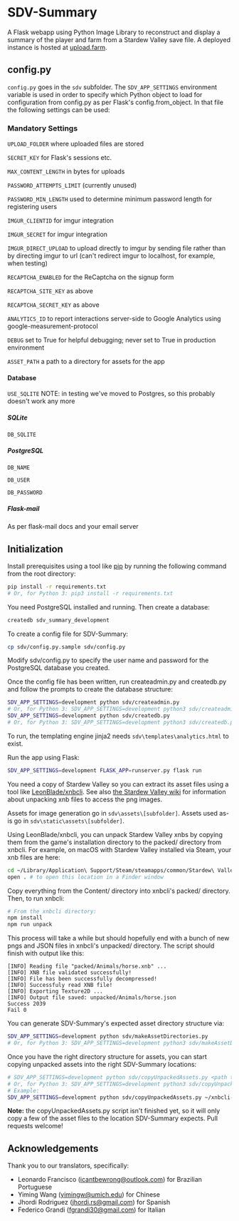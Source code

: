# SDV-Summary

A Flask webapp using Python Image Library to reconstruct and display a summary of the player and farm from a Stardew Valley save file. A deployed instance is hosted at [upload.farm](http://upload.farm).

## config.py

`config.py` goes in the `sdv` subfolder. The `SDV_APP_SETTINGS` environment variable is used in order to specify which Python object to load for configuration from config.py as per Flask's config.from_object. In that file the following settings can be used:

### Mandatory Settings

`UPLOAD_FOLDER` where uploaded files are stored

`SECRET_KEY` for Flask's sessions etc.

`MAX_CONTENT_LENGTH` in bytes for uploads

`PASSWORD_ATTEMPTS_LIMIT` (currently unused)

`PASSWORD_MIN_LENGTH` used to determine minimum password length for registering users

`IMGUR_CLIENTID` for imgur integration

`IMGUR_SECRET` for imgur integration

`IMGUR_DIRECT_UPLOAD` to upload directly to imgur by sending file rather than by directing imgur to url (can't redirect imgur to localhost, for example, when testing)

`RECAPTCHA_ENABLED` for the ReCaptcha on the signup form

`RECAPTCHA_SITE_KEY` as above

`RECAPTCHA_SECRET_KEY` as above

`ANALYTICS_ID` to report interactions server-side to Google Analytics using google-measurement-protocol

`DEBUG` set to True for helpful debugging; never set to True in production environment

`ASSET_PATH` a path to a directory for assets for the app

#### Database

`USE_SQLITE` NOTE: in testing we've moved to Postgres, so this probably doesn't work any more

##### SQLite

`DB_SQLITE`

##### PostgreSQL

`DB_NAME`

`DB_USER`

`DB_PASSWORD`

##### Flask-mail

As per flask-mail docs and your email server

## Initialization

Install prerequisites using a tool like [pip](https://pypi.org/project/pip/) by running the following command from the root directory:

```bash
pip install -r requirements.txt
# Or, for Python 3: pip3 install -r requirements.txt
```

You need PostgreSQL installed and running. Then create a database:

```bash
createdb sdv_summary_development
```

To create a config file for SDV-Summary:

```bash
cp sdv/config.py.sample sdv/config.py
```

Modify sdv/config.py to specify the user name and password for the PostgreSQL database you created.

Once the config file has been written, run createadmin.py and createdb.py and follow the prompts to create the database structure:

```bash
SDV_APP_SETTINGS=development python sdv/createadmin.py
# Or, for Python 3: SDV_APP_SETTINGS=development python3 sdv/createadmin.py
SDV_APP_SETTINGS=development python sdv/createdb.py
# Or, for Python 3: SDV_APP_SETTINGS=development python3 sdv/createdb.py
```

To run, the templating engine jinja2 needs `sdv\templates\analytics.html` to exist.

Run the app using Flask:

```bash
SDV_APP_SETTINGS=development FLASK_APP=runserver.py flask run
```

You need a copy of Stardew Valley so you can extract its asset files using a tool
like [LeonBlade/xnbcli](https://github.com/LeonBlade/xnbcli). See also
[the Stardew Valley wiki](https://stardewvalleywiki.com/Modding:Editing_XNB_files#Unpack_.26_pack_game_files)
for information about unpacking xnb files to access the png images.

Assets for image generation go in `sdv\assets\[subfolder]`. Assets used as-is go in `sdv\static\assets\[subfolder]`.

Using LeonBlade/xnbcli, you can unpack Stardew Valley xnbs by copying them from the
game's installation directory to the packed/ directory from xnbcli. For example,
on macOS with Stardew Valley installed via Steam, your xnb files are here:

```bash
cd ~/Library/Application\ Support/Steam/steamapps/common/Stardew\ Valley/Contents/Resources/Content
open . # to open this location in a Finder window
```

Copy everything from the Content/ directory into xnbcli's packed/ directory. Then,
to run xnbcli:

```bash
# From the xnbcli directory:
npm install
npm run unpack
```

This process will take a while but should hopefully end with a bunch of new pngs and
JSON files in xnbcli's unpacked/ directory. The script should finish with output like
this:

```
[INFO] Reading file "packed/Animals/horse.xnb" ...
[INFO] XNB file validated successfully!
[INFO] File has been successfully decompressed!
[INFO] Successfuly read XNB file!
[INFO] Exporting Texture2D ...
[INFO] Output file saved: unpacked/Animals/horse.json
Success 2039
Fail 0
```

You can generate SDV-Summary's expected asset directory structure via:

```bash
SDV_APP_SETTINGS=development python sdv/makeAssetDirectories.py
# Or, for Python 3: SDV_APP_SETTINGS=development python3 sdv/makeAssetDirectories.py
```

Once you have the right directory structure for assets, you can start copying unpacked
assets into the right SDV-Summary locations:

```bash
# SDV_APP_SETTINGS=development python sdv/copyUnpackedAssets.py <path to xnbcli's unpacked directory>
# Or, for Python 3: SDV_APP_SETTINGS=development python3 sdv/copyUnpackedAssets.py <path to xnbcli's unpacked directory>
# Example:
SDV_APP_SETTINGS=development python sdv/copyUnpackedAssets.py ~/xnbcli-master/unpacked
```

**Note:** the copyUnpackedAssets.py script isn't finished yet, so it will only copy
a few of the asset files to the location SDV-Summary expects. Pull requests welcome!

## Acknowledgements

Thank you to our translators, specifically:

* Leonardo Francisco (icantbewrong@outlook.com) for Brazilian Portuguese
* Yiming Wang (yimingw@umich.edu) for Chinese
* Jhordi Rodriguez (jhordi.rs@gmail.com) for Spanish
* Federico Grandi (fgrandi30@gmail.com) for Italian
